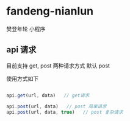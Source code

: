 # fandeng-nianlun

樊登年轮  小程序


## api 请求
目前支持 get, post 两种请求方式 默认 post

使用方式如下

```javascript

api.get(url, data)   // get请求

api.post(url, data)   // post 简单请求
api.post(url, data, true)   // post 复杂请求

```